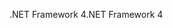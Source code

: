 <span data-ttu-id="64120-101">.NET Framework 4</span><span class="sxs-lookup"><span data-stu-id="64120-101">.NET Framework 4</span></span>